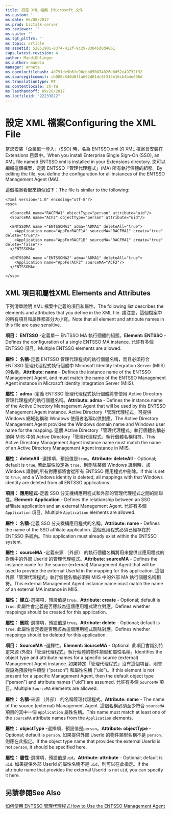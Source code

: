 ```yaml
---
title: 設定 XML 檔案 |Microsoft 文件
ms.custom: ''
ms.date: 06/08/2017
ms.prod: biztalk-server
ms.reviewer: ''
ms.suite: ''
ms.tgt_pltfrm: ''
ms.topic: article
ms.assetid: 52851901-8374-412f-9c29-83845d8d4861
caps.latest.revision: 4
author: MandiOhlinger
ms.author: mandia
manager: anneta
ms.openlocfilehash: 4d791de9b6fe90ebb850874026e8d52e49732f32
ms.sourcegitcommit: cb908c540d8f1a692d01dc8f313e16cb4b4e696d
ms.translationtype: MT
ms.contentlocale: zh-TW
ms.lasthandoff: 09/20/2017
ms.locfileid: "22233822"
---
```

# <a name="configuring-the-xml-file"></a><span data-ttu-id="e5cc4-102">設定 XML 檔案</span><span class="sxs-lookup"><span data-stu-id="e5cc4-102">Configuring the XML File</span></span>
<span data-ttu-id="e5cc4-103">當您安裝「企業單一登入」(SSO) 時，名為 ENTSSO.xml 的 XML 檔案會安裝在 Extensions 目錄中。</span><span class="sxs-lookup"><span data-stu-id="e5cc4-103">When you install Enterprise Single Sign-On (SSO), an XML file named ENTSSO.xml is installed in your Extensions directory.</span></span> <span data-ttu-id="e5cc4-104">您可以編輯這個檔案，定義 ENTSSO「管理代理程式」(MA) 所有執行個體的組態。</span><span class="sxs-lookup"><span data-stu-id="e5cc4-104">By editing the file, you define the configuration for all instances of the ENTSSO Management Agent (MA).</span></span>  
  
 <span data-ttu-id="e5cc4-105">這個檔案看起來類似如下：</span><span class="sxs-lookup"><span data-stu-id="e5cc4-105">The file is similar to the following:</span></span>  
  
```  
<?xml version="1.0" encoding="utf-8"?>  
<sso>  
  
  <SourceMA name="RACFMA1" objectType="person" attribute="uid"/>  
  <SourceMA name="ACF2" objectType="person" attribute="uid"/>  
  
  <ENTSSOMA name ="ENTSSOMA1" adma="ADMA1" deleteAll="true">  
    <Application name="AppForRACF1A" sourceMA="RACFMA1" create="true" delete="true"/>  
    <Application name="AppForRACF1B" sourceMA="RACFMA1" create="true" delete="false"/>  
  </ENTSSOMA>  
  
  <ENTSSOMA name ="ENTSSOMA2" adma="ADMA1" deleteAll="true">  
    <Application name="AppForACF2" sourceMA="ACF2"/>  
  </ENTSSOMA>  
  
</sso>  
```  
  
## <a name="xml-elements-and-attributes"></a><span data-ttu-id="e5cc4-106">XML 項目和屬性</span><span class="sxs-lookup"><span data-stu-id="e5cc4-106">XML Elements and Attributes</span></span>  
 <span data-ttu-id="e5cc4-107">下列清單說明 XML 檔案中定義的項目和屬性。</span><span class="sxs-lookup"><span data-stu-id="e5cc4-107">The following list describes the elements and attributes that you define in the XML file.</span></span> <span data-ttu-id="e5cc4-108">請注意，這個檔案中的所有項目和屬性都區分大小寫。</span><span class="sxs-lookup"><span data-stu-id="e5cc4-108">Note that all element and attribute names in this file are case sensitive.</span></span>  
  
 <span data-ttu-id="e5cc4-109">**項目： ENTSSO** -定義單一 ENTSSO MA 執行個體的組態。</span><span class="sxs-lookup"><span data-stu-id="e5cc4-109">**Element: ENTSSO** - Defines the configuration of a single ENTSSO MA instance.</span></span> <span data-ttu-id="e5cc4-110">允許有多個 ENTSSO 項目。</span><span class="sxs-lookup"><span data-stu-id="e5cc4-110">Multiple ENTSSO elements are allowed.</span></span>  
  
 <span data-ttu-id="e5cc4-111">**屬性： 名稱**-定義 ENTSSO 管理代理程式的執行個體名稱，而且必須符合 ENTSSO 管理代理程式執行個體中 Microsoft Identity Integration Server (MIIS) 的名稱。</span><span class="sxs-lookup"><span data-stu-id="e5cc4-111">**Attribute: name** - Defines the instance name of the ENTSSO Management Agent, and must match the name of the ENTSSO Management Agent instance in Microsoft Identity Integration Server (MIIS).</span></span>  
  
 <span data-ttu-id="e5cc4-112">**屬性： adma** -定義 ENTSSO 管理代理程式執行個體將會使用 Active Directory 管理代理程式的執行個體名稱。</span><span class="sxs-lookup"><span data-stu-id="e5cc4-112">**Attribute: adma** - Defines the instance name of the Active Directory Management Agent that will be used by this ENTSSO Management Agent instance.</span></span> <span data-ttu-id="e5cc4-113">Active Directory「管理代理程式」可提供 Windows 網域名稱和 Windows 使用者名稱以供對應。</span><span class="sxs-lookup"><span data-stu-id="e5cc4-113">The Active Directory Management Agent provides the Windows domain name and Windows user name for the mapping.</span></span> <span data-ttu-id="e5cc4-114">這個 Active Directory「管理代理程式」執行個體名稱必須與 MIIS 中的 Active Directory「管理代理程式」執行個體名稱相符。</span><span class="sxs-lookup"><span data-stu-id="e5cc4-114">This Active Directory Management Agent instance name must match the name of an Active Directory Management Agent instance in MIIS.</span></span>  
  
 <span data-ttu-id="e5cc4-115">**屬性： deleteAll** -選擇項，預設值是`true`。</span><span class="sxs-lookup"><span data-stu-id="e5cc4-115">**Attribute: deleteAll** - Optional; default is `true`.</span></span> <span data-ttu-id="e5cc4-116">若此屬性設定為 `true`，則刪除某個 Windows 識別時，該 Windows 識別的所有對應都將會從所有 ENTSSO 應用程式中刪除。</span><span class="sxs-lookup"><span data-stu-id="e5cc4-116">If this is set to `true`, and a Windows identity is deleted, all mappings with that Windows identity are deleted from all ENTSSO applications.</span></span>  
  
 <span data-ttu-id="e5cc4-117">**項目： 應用程式**-定義 SSO 分支機構應用程式和外部的管理代理程式之間的關聯性。</span><span class="sxs-lookup"><span data-stu-id="e5cc4-117">**Element: Application** - Defines the relationship between an SSO affiliate application and an external Management Agent.</span></span> <span data-ttu-id="e5cc4-118">允許有多個 `Application` 項目。</span><span class="sxs-lookup"><span data-stu-id="e5cc4-118">Multiple `Application` elements are allowed.</span></span>  
  
 <span data-ttu-id="e5cc4-119">**屬性： 名稱**-定義 SSO 分支機構應用程式的名稱。</span><span class="sxs-lookup"><span data-stu-id="e5cc4-119">**Attribute: name** - Defines the name of the SSO affiliate application.</span></span> <span data-ttu-id="e5cc4-120">這個應用程式必須已經存在於 ENTSSO 系統內。</span><span class="sxs-lookup"><span data-stu-id="e5cc4-120">This application must already exist within the ENTSSO system.</span></span>  
  
 <span data-ttu-id="e5cc4-121">**屬性： sourceMA** -定義來源 （外部） 的執行個體名稱將用來提供此應用程式的對應中的外部 UserId 的管理代理程式。</span><span class="sxs-lookup"><span data-stu-id="e5cc4-121">**Attribute: sourceMA** - Defines the instance name for the source (external) Management Agent that will be used to provide the external UserId in the mapping for this application.</span></span> <span data-ttu-id="e5cc4-122">這個外部「管理代理程式」執行個體名稱必須與 MIIS 中的外部 MA 執行個體名稱相符。</span><span class="sxs-lookup"><span data-stu-id="e5cc4-122">This external Management Agent instance name must match the name of an external MA instance in MIIS.</span></span>  
  
 <span data-ttu-id="e5cc4-123">**屬性： 建立**-選擇項，預設值是`true`。</span><span class="sxs-lookup"><span data-stu-id="e5cc4-123">**Attribute: create** - Optional; default is `true`.</span></span> <span data-ttu-id="e5cc4-124">此屬性會定義是否應該為這個應用程式建立對應。</span><span class="sxs-lookup"><span data-stu-id="e5cc4-124">Defines whether mappings should be created for this application.</span></span>  
  
 <span data-ttu-id="e5cc4-125">**屬性： 刪除**-選擇項，預設值是`true`。</span><span class="sxs-lookup"><span data-stu-id="e5cc4-125">**Attribute: delete** - Optional; default is `true`.</span></span> <span data-ttu-id="e5cc4-126">此屬性會定義是否應該為這個應用程式刪除對應。</span><span class="sxs-lookup"><span data-stu-id="e5cc4-126">Defines whether mappings should be deleted for this application.</span></span>  
  
 <span data-ttu-id="e5cc4-127">**項目： SourceMA** -選擇性。</span><span class="sxs-lookup"><span data-stu-id="e5cc4-127">**Element: SourceMA** - Optional.</span></span> <span data-ttu-id="e5cc4-128">此項目會識別特定來源 (外部)「管理代理程式」執行個體的物件類型和屬性名稱。</span><span class="sxs-lookup"><span data-stu-id="e5cc4-128">Identifies the object type and attribute names for a specific source (external) Management Agent instance.</span></span> <span data-ttu-id="e5cc4-129">如果特定「管理代理程式」沒有這個項目，則會假設為預設物件類型 (“person”) 和屬性名稱 (“uid”)。</span><span class="sxs-lookup"><span data-stu-id="e5cc4-129">If this element is not present for a specific Management Agent, then the default object type (“person”) and attribute names (“uid”) are assumed.</span></span> <span data-ttu-id="e5cc4-130">允許有多個 `SourceMA` 項目。</span><span class="sxs-lookup"><span data-stu-id="e5cc4-130">Multiple `SourceMA` elements are allowed.</span></span>  
  
 <span data-ttu-id="e5cc4-131">**屬性： 名稱**-來源 （外部） 的名稱管理代理程式。</span><span class="sxs-lookup"><span data-stu-id="e5cc4-131">**Attribute: name** - The name of the source (external) Management Agent.</span></span> <span data-ttu-id="e5cc4-132">這個名稱必須至少符合 `sourceMA` 項目的其中一個 `Application` 屬性名稱。</span><span class="sxs-lookup"><span data-stu-id="e5cc4-132">This name must match at least one of the `sourceMA` attribute names from the `Application` elements.</span></span>  
  
 <span data-ttu-id="e5cc4-133">**屬性： objectType** -選擇項，預設值是`person`。</span><span class="sxs-lookup"><span data-stu-id="e5cc4-133">**Attribute: objectType** - Optional; default is `person`.</span></span> <span data-ttu-id="e5cc4-134">如果提供外部 UserId 的物件類型名稱不是 `person`，則應在此指定。</span><span class="sxs-lookup"><span data-stu-id="e5cc4-134">If the object type name that provides the external UserId is not `person`, it should be specified here.</span></span>  
  
 <span data-ttu-id="e5cc4-135">**屬性： 屬性**-選擇項，預設值是`uid`。</span><span class="sxs-lookup"><span data-stu-id="e5cc4-135">**Attribute: attribute** - Optional; default is `uid`.</span></span> <span data-ttu-id="e5cc4-136">如果提供外部 UserId 的屬性名稱不是 `uid`，則可以在此指定。</span><span class="sxs-lookup"><span data-stu-id="e5cc4-136">If the attribute name that provides the external UserId is not `uid`, you can specify it here.</span></span>  
  
## <a name="see-also"></a><span data-ttu-id="e5cc4-137">另請參閱</span><span class="sxs-lookup"><span data-stu-id="e5cc4-137">See Also</span></span>  
 [<span data-ttu-id="e5cc4-138">如何使用 ENTSSO 管理代理程式</span><span class="sxs-lookup"><span data-stu-id="e5cc4-138">How to Use the ENTSSO Management Agent</span></span>](../core/how-to-use-the-entsso-management-agent.md)